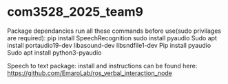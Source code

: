 # com3528_2025_team9
Package dependancies run all these commands before use(sudo privilages are required):
pip install SpeechRecognition
sudo install pyaudio
Sudo apt install portaudio19-dev libasound-dev libsndfile1-dev
Pip install pyaudio
Sudo apt install python3-pyaudio


Speech to text package: install and instructions can be found here: https://github.com/EmaroLab/ros_verbal_interaction_node